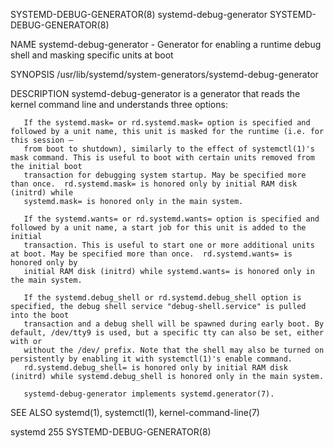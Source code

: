SYSTEMD-DEBUG-GENERATOR(8)					    systemd-debug-generator					    SYSTEMD-DEBUG-GENERATOR(8)

NAME
       systemd-debug-generator - Generator for enabling a runtime debug shell and masking specific units at boot

SYNOPSIS
       /usr/lib/systemd/system-generators/systemd-debug-generator

DESCRIPTION
       systemd-debug-generator is a generator that reads the kernel command line and understands three options:

       If the systemd.mask= or rd.systemd.mask= option is specified and followed by a unit name, this unit is masked for the runtime (i.e. for this session —
       from boot to shutdown), similarly to the effect of systemctl(1)'s mask command. This is useful to boot with certain units removed from the initial boot
       transaction for debugging system startup. May be specified more than once.  rd.systemd.mask= is honored only by initial RAM disk (initrd) while
       systemd.mask= is honored only in the main system.

       If the systemd.wants= or rd.systemd.wants= option is specified and followed by a unit name, a start job for this unit is added to the initial
       transaction. This is useful to start one or more additional units at boot. May be specified more than once.  rd.systemd.wants= is honored only by
       initial RAM disk (initrd) while systemd.wants= is honored only in the main system.

       If the systemd.debug_shell or rd.systemd.debug_shell option is specified, the debug shell service "debug-shell.service" is pulled into the boot
       transaction and a debug shell will be spawned during early boot. By default, /dev/tty9 is used, but a specific tty can also be set, either with or
       without the /dev/ prefix. Note that the shell may also be turned on persistently by enabling it with systemctl(1)'s enable command.
       rd.systemd.debug_shell= is honored only by initial RAM disk (initrd) while systemd.debug_shell is honored only in the main system.

       systemd-debug-generator implements systemd.generator(7).

SEE ALSO
       systemd(1), systemctl(1), kernel-command-line(7)

systemd 255															    SYSTEMD-DEBUG-GENERATOR(8)
